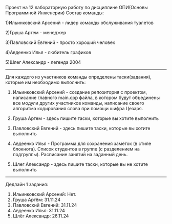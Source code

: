 Проект на 12 лабораторную работу по дисциплине ОПИ(Основы Программной Инженерии)
Состав команды: 

  1)Ильинковский Арсений - лидер команды обслуживания туалетов
  
  2)Груша Артем - менеджер 
  
  3)Павловский Евгений - просто хороший человек
  
  4)Авдеенко Илья - любитель графиков
  
  5)Шлег Александр - легенда 2004
  
  ---------------------------------
Для каждого из участников команды определены таски(задания), которые им необходимо выполнить:

  1) Ильинковский Арсений - создание репозитория с проектом, написание главного main.cpp файла, в котором будут объединены все модули других участников команды, написание своего алгоритма кодирования слова при помощи шифра Цезаря.

  2) Груша Артем - здесь пишите таски, которые вы хотите выполнить
  3) Павловский Евгений - здесь пишите таски, которые вы хотите выполнить
     
  4) Авдеенко Илья -
     Программа для сохранения заметок (в стиле блокнота).
     Список студентов в группе (с разделением на подгруппы).
    Расписание занятий на заданный день.
     
  6) Шлег Александр - здесь пишите таски, которые вы не хотите выполнить
-----------------------------------
Дедлайн 1 задания:
1) Ильинковский Арсений: Нет.
2) Груша Артём: 31.11.24
3) Павловский Евгений: 31.11.24
4) Авдеенко Илья: 31.11.24
5) Шлёг Александр: 26.11.24
